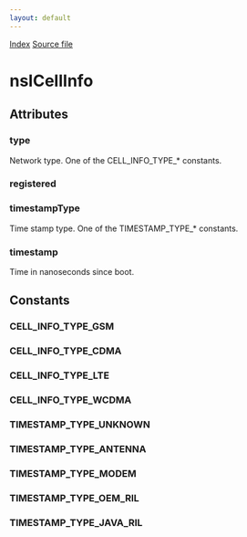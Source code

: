 ```yaml
---
layout: default
---
```

<div id='links'><a href="../index.html">Index</a>
<a href="http://dxr.mozilla.org/mozilla-central/source/dom/mobileconnection/interfaces/nsICellInfo.idl">Source file</a>
</div>

# nsICellInfo #

## Attributes ##

### type ###
  
Network type. One of the CELL_INFO_TYPE_* constants.  
  

### registered ###

### timestampType ###
  
Time stamp type. One of the TIMESTAMP_TYPE_* constants.  
  

### timestamp ###
  
Time in nanoseconds since boot.  
  

## Constants ##

### CELL_INFO_TYPE_GSM ###

### CELL_INFO_TYPE_CDMA ###

### CELL_INFO_TYPE_LTE ###

### CELL_INFO_TYPE_WCDMA ###

### TIMESTAMP_TYPE_UNKNOWN ###

### TIMESTAMP_TYPE_ANTENNA ###

### TIMESTAMP_TYPE_MODEM ###

### TIMESTAMP_TYPE_OEM_RIL ###

### TIMESTAMP_TYPE_JAVA_RIL ###
